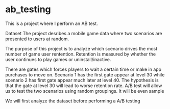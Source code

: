# ab_testing

This is a project where I perform an AB test. 

Dataset
 The project desribes a mobile game data where two scenarios are presented to users at random.

 The purpose of this project is to analyze which scenario drives the most number of game user rentention. Retention is measured by whether the user continues to play games or uninstall/inactive.

There are gates which forces players to wait a certain time or make in app purchases to move on. Scenario 1 has the first gate appear at level 30 while scenario 2 has first gate appear much later at level 40. The hypothesis is that the gate at level 30 will lead to worse retention rate. A/B test will allow us to test the two scenarios using random groupings. It will be even sample

 We will first analyze the dataset before performing a A/B testing
 
